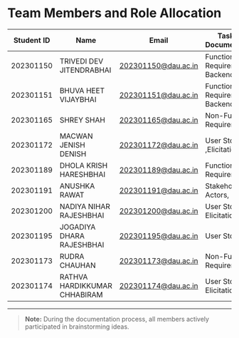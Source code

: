 # Team Members and Role Allocation

| Student ID | Name                             | Email                        | Tasks in Documentation                               | Future Roles                 |
|------------|----------------------------------|------------------------------|------------------------------------------------------|------------------------------|
| 202301150  | TRIVEDI DEV JITENDRABHAI         | 202301150@dau.ac.in          | Functional Requirements, Backend                     | Backend, Testing             |
| 202301151  | BHUVA HEET VIJAYBHAI             | 202301151@dau.ac.in          | Functional Requirements, Backend                     | Backend                      |
| 202301165  | SHREY SHAH                       | 202301165@dau.ac.in          | Non-Functional Requirements                          | Backend                      |
| 202301172  | MACWAN JENISH DENISH             | 202301172@dau.ac.in          | User Stories ,Elicitation                            | Frontend, Testing            |
| 202301189  | DHOLA KRISH HARESHBHAI           | 202301189@dau.ac.in          | Functional Requirements                              | Backend                      |
| 202301191  | ANUSHKA RAWAT                    | 202301191@dau.ac.in          | Stakeholders & Actors, Epics                         | Frontend                     |
| 202301200  | NADIYA NIHAR RAJESHBHAI          | 202301200@dau.ac.in          | User Stories , Elicitation                           | Backend                      |
| 202301195  | JOGADIYA DHARA RAJESHBHAI        | 202301195@dau.ac.in          | User Stories                                         | Frontend                     |
| 202301173  | RUDRA CHAUHAN                    | 202301173@dau.ac.in          | Non-Functional Requirements                          | Frontend                     |
| 202301174  | RATHVA HARDIKKUMAR CHHABIRAM     | 202301174@dau.ac.in          | User Stories , Elicitation                           | Frontend                     |

---

> **Note:** During the documentation process, all members actively participated in brainstorming ideas.
